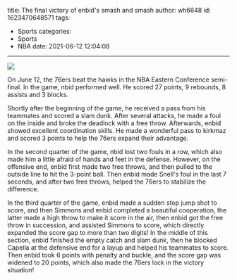 title: The final victory of enbid's smash and smash
author: wh6648
id: 1623470648571
tags: 
- Sports
categories: 
- Sports
- NBA
date: 2021-06-12 12:04:08
---
![](https://p2.itc.cn/q_70/images01/20210612/5ae6af473992415aa47e880f9b437a72.jpeg)


On June 12, the 76ers beat the hawks in the NBA Eastern Conference semi-final. In the game, nbid performed well. He scored 27 points, 9 rebounds, 8 assists and 3 blocks.

Shortly after the beginning of the game, he received a pass from his teammates and scored a slam dunk. After several attacks, he made a foul on the inside and broke the deadlock with a free throw. Afterwards, enbid showed excellent coordination skills. He made a wonderful pass to kirkmaz and scored 3 points to help the 76ers expand their advantage.

In the second quarter of the game, nbid lost two fouls in a row, which also made him a little afraid of hands and feet in the defense. However, on the offensive end, enbid first made two free throws, and then pulled to the outside line to hit the 3-point ball. Then enbid made Snell's foul in the last 7 seconds, and after two free throws, helped the 76ers to stabilize the difference.

In the third quarter of the game, enbid made a sudden stop jump shot to score, and then Simmons and enbid completed a beautiful cooperation, the latter made a high throw to make it score in the air, then enbid got the free throw in succession, and assisted Simmons to score, which directly expanded the score gap to more than two digits! In the middle of this section, enbid finished the empty catch and slam dunk, then he blocked Capella at the defensive end for a layup and helped his teammates to score. Then enbid took 6 points with penalty and buckle, and the score gap was widened to 20 points, which also made the 76ers lock in the victory situation!

